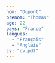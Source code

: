 ```yaml
---
nom: "Dupont"
prenom: "Thomas"
age: 22
pays: "France"
langues:
  - "Français"
  - "Anglais"
cv: "cv.pdf"
---
```

